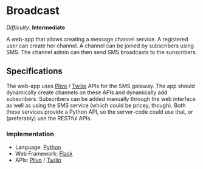 Broadcast
=======

_Difficulty_: __Intermediate__

A web-app that allows creating a message channel service. A registered user can create her channel. A channel can be joined by subscribers using SMS. The channel admin can then send SMS broadcasts to the sunscribers.

## Specifications ##

The web-app uses [Plivo](http://plivo.com) / [Twilio](http://twilio.com) APIs for the SMS gateway. The app should dynamically create channels on these APIs and dynamically add subscribers. Subscribers can be added manually through the web interface as well as using the SMS service (whiich could be pricey, though). Both these services provide a Python API, so the server-code could use that, or (preferably) use the RESTful APIs.

### Implementation ###

* Language: [Python](http://python.org)
* Web Framework: [Flask](http://flask.pocoo.org)
* APIs: [Plivo](http://plivo.com) / [Twilio](http://twilio.com)
